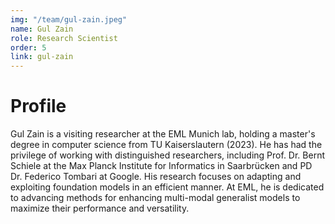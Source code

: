 ```yaml
---
img: "/team/gul-zain.jpeg"
name: Gul Zain
role: Research Scientist
order: 5
link: gul-zain
---
```


# Profile
Gul Zain is a visiting researcher at the EML Munich lab, holding a master's degree in computer science from TU Kaiserslautern (2023). He has had the privilege of working with distinguished researchers, including Prof. Dr. Bernt Schiele at the Max Planck Institute for Informatics in Saarbrücken and PD Dr. Federico Tombari at Google. His research focuses on adapting and exploiting foundation models in an efficient manner. At EML, he is dedicated to advancing methods for enhancing multi-modal generalist models to maximize their performance and versatility.